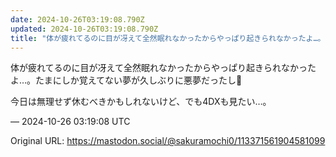 ```yaml
---
date: 2024-10-26T03:19:08.790Z
updated: 2024-10-26T03:19:08.790Z
title: "体が疲れてるのに目が冴えて全然眠れなかったからやっぱり起きられなかったよ…。たま[...]"
---
```


<p>体が疲れてるのに目が冴えて全然眠れなかったからやっぱり起きられなかったよ…。たまにしか覚えてない夢が久しぶりに悪夢だったし🥲</p><p>今日は無理せず休むべきかもしれないけど、でも4DXも見たい…。</p>

&mdash; 2024-10-26 03:19:08 UTC

Original URL: https://mastodon.social/@sakuramochi0/113371561904581099
